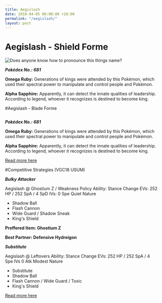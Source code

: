 ```yaml
---
title: Aegislash
date: 2018-04-05 00:00:00 +10:00
permalink: "/aegislash/"
layout: post
---
```


# Aegislash - Shield Forme

<p>
    <img src ="https://assets.pokemon.com/assets/cms2/img/pokedex/full/681.png" title="Does anyone know how to pronounce this things name?">
</p>

**_Pokédex No.: 681_**

**Omega Ruby:** Generations of kings were attended by this Pokémon, which used their spectral power to manipulate and control people and Pokémon.</p>

**Alpha Sapphire:** Apparently, it can detect the innate qualities of leadership. According to legend, whoever it recognizes is destined to become king.</p>

#Aegislash - Blade Forme

<p>
    <img src ="https://assets.pokemon.com/assets/cms2/img/pokedex/full/681.png" title "No, seriously, I'm not kidding, can anyone pronounce Aegislash's name??">
</p>

**_Pokédex No.: 681_**

**Omega Ruby:** Generations of kings were attended by this Pokémon, which used their spectral power to manipulate and control people and Pokémon.</p>

**Alpha Sapphire:** Apparently, it can detect the innate qualities of leadership. According to legend, whoever it recognizes is destined to become king.</p>

[Read more here](https://www.pokemon.com/us/pokedex/aegislash)

#Competitive Strategies (VGC18 USUM)

**_Bulky Attacker_**

Aegislash @ Ghostium Z / Weakness Policy
Ability: Stance Change
EVs: 252 HP / 252 SpA / 4 SpD
IVs: 0 Spe
Quiet Nature
- Shadow Ball
- Flash Cannon
- Wide Guard / Shadow Sneak
- King's Shield

**Preffered Item: Ghostium Z**

**Best Partner: Defensive Hydreigon**

**_Substitute_**

Aegislash @ Leftovers
Ability: Stance Change
EVs: 252 HP / 252 SpA / 4 Spe
IVs 0 Atk
Modest Nature
- Substitute
- Shadow Ball
- Flash Cannon / Wide Guard / Toxic
- King's Shield

[Read more here](https://www.smogon.com/dex/sm/pokemon/aegislash/vgc18/)